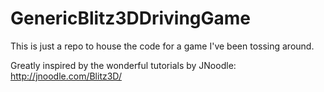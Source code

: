 # GenericBlitz3DDrivingGame
This is just a repo to house the code for a game I've been tossing around.

Greatly inspired by the wonderful tutorials by JNoodle: http://jnoodle.com/Blitz3D/
